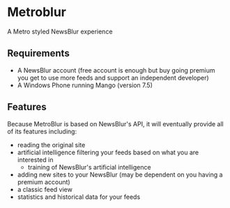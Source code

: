 # Metroblur
A Metro styled NewsBlur experience

## Requirements
* A NewsBlur account (free account is enough but buy going premium you get to use more feeds and support an independent developer)
* A Windows Phone running Mango (version 7.5)

## Features
Because MetroBlur is based on NewsBlur's API, it will eventually provide all of its features including:

* reading the original site
* artificial intelligence filtering your feeds based on what you are interested in
  * training of NewsBlur's artificial intelligence
* adding new sites to your NewsBlur (may be dependent on you having a premium account)
* a classic feed view
* statistics and historical data for your feeds
